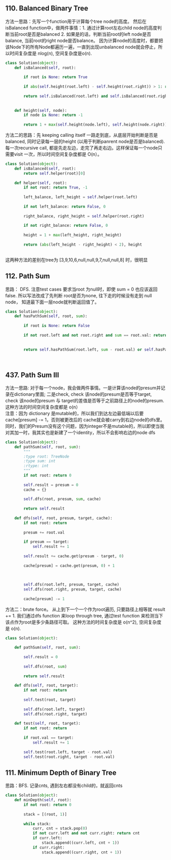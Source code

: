 ## 110. Balanced Binary Tree
方法一思路：先写一个function用于计算每个tree node的高度。 然后在 isBalanced function中，做两件事情：1. 通过计算root左右child node的高度判断当前root是否是balanced 2. 如果是的话，判断当前root的left node是否balance, 当前root的right node是否balance。 因为计算node的高度时，都要把该Node下的所有Node都遍历一遍，一直到出现unbalanced node就会停止，所以时间复杂度是 nlog(n), 空间复杂度是o(n).
```Python
class Solution(object):
    def isBalanced(self, root):
       
        if root is None: return True
        
        if abs(self.height(root.left) - self.height(root.right)) > 1: return False
        
        return self.isBalanced(root.left) and self.isBalanced(root.right)
        
        
    def height(self, node):
        if node is None: return -1
        
        return 1 + max(self.height(node.left), self.height(node.right))
```
方法二的思路：先 keeping calling itself 一路走到底，从底层开始判断是否是balanced, 同时记录每一层的height (以用于判断panrent node是否是balanced). 每一次recursive call, 都是先走左边，走完了再走右边。这样保证每一个node只需要visit 一次，所以时间空间复杂度都是 O(n）。
```Python
class Solution(object):
    def isBalanced(self, root):
        return self.helper(root)[0]
        
    def helper(self, root):
        if not root: return True, -1
        
        left_balance, left_height = self.helper(root.left)
        
        if not left_balance: return False, 0
        
        right_balance, right_height = self.helper(root.right)
        
        if not right_balance: return False, 0
        
        height = 1 + max(left_height, right_height)
        
        return (abs(left_height - right_height) < 2), height
       
```
这两种方法的差别在tree为 [3,9,10,6,null,null,9,7,null,null,8] 时，很明显

## 112. Path Sum
思路： DFS. 注意test cases 要求当root 为null时，即使 sum = 0 也应该返回false. 所以写法改成了先判断 root是否为none, 往下走的时候没有走到 null node， 知道最下面一层node就判断返回值了。
```Python
class Solution(object):
    def hasPathSum(self, root, sum):
        
        if root is None: return False
        
        if not root.left and not root.right and sum == root.val: return True
        
        
        return self.hasPathSum(root.left, sum - root.val) or self.hasPathSum(root.right, sum - root.val)
    
  
```
## 437. Path Sum III

方法一思路: 对于每一个node，我会做两件事情。一是计算该node的presum并记录在dictionary里面; 二是check, check 该node的presum是否等于target, check 该node的presum 与 target的差值是否等于之前路径上的node的presum. 这种方法的时间空间复杂度都是 o(n）      
注意：因为 dictionary 是mutable的，所以我们到达左边最低端以后要 cache[presum] -= 1，否则被更改后的 cache就会被carry到右边node的dfs里。同时，我们的Presum没有这个问题，因为integer不是mutable的，所以即使当我对其加一时，我其实也是新建了一个identity，所以不会影响右边的node dfs
```Python
class Solution(object):
    def pathSum(self, root, sum):
        """
        :type root: TreeNode
        :type sum: int
        :rtype: int
        """
        if not root: return 0
        
        self.result = presum = 0
        cache = {}
        
        self.dfs(root, presum, sum, cache)
        
        return self.result
    
    def dfs(self, root, presum, target, cache):
        if not root: return
        
        presum += root.val
        
        if presum == target: 
            self.result += 1
        
        self.result += cache.get(presum - target, 0)
        
        cache[presum] = cache.get(presum, 0) + 1
        
        
        
        self.dfs(root.left, presum, target, cache)
        self.dfs(root.right, presum, target, cache)
        
        cache[presum] -= 1
```
方法二：brute force。 从上到下一个一个作为root遍历, 只要路径上相等就 result += 1. 我们通过dfs function 来loop through tree, 通过test function 来检测当下该点作为root是多少条路径可取。
这种方法的时间复杂度是 o(n^2), 空间复杂度是 o(n).
```Python
class Solution(object):
    
    def pathSum(self, root, sum):
        
        self.result = 0
        
        self.dfs(root, sum)
        
        return self.result
        
    def dfs(self, root, target):
        if not root: return
        
        self.test(root, target)
            
        self.dfs(root.left, target)
        self.dfs(root.right, target)
        
    def test(self, root, target):
        if not root: return
        
        if root.val == target:
            self.result += 1
            
        self.test(root.left, target - root.val)
        self.test(root.right, target - root.val)
```
## 111. Minimum Depth of Binary Tree
思路：BFS. 记录cnts, 遇到左右都没有child的，就返回cnts
```Python
class Solution(object):
    def minDepth(self, root):
        if not root: return 0
        
        stack = [(root, 1)]
        
        while stack:
            curr, cnt = stack.pop(0)
            if not curr.left and not curr.right: return cnt
            if curr.left:
                stack.append((curr.left, cnt + 1))
            if curr.right:
                stack.append((curr.right, cnt + 1))
        
```
